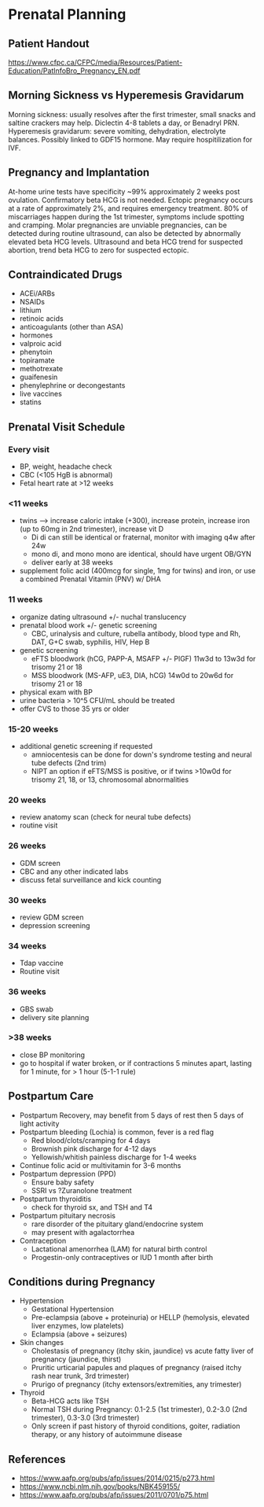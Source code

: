 # Prenatal Planning

## Patient Handout
https://www.cfpc.ca/CFPC/media/Resources/Patient-Education/PatInfoBro_Pregnancy_EN.pdf

## Morning Sickness vs Hyperemesis Gravidarum
Morning sickness: usually resolves after the first trimester, small snacks and saltine crackers may help. Diclectin 4-8 tablets a day, or Benadryl PRN.
Hyperemesis gravidarum: severe vomiting, dehydration, electrolyte balances. Possibly linked to GDF15 hormone. May require hospitilization for IVF.

## Pregnancy and Implantation
At-home urine tests have specificity ~99% approximately 2 weeks post ovulation. Confirmatory beta HCG is not needed. Ectopic pregnancy occurs at a rate of approximately 2%, and requires emergency treatment. 80% of miscarriages happen during the 1st trimester, symptoms include spotting and cramping. Molar pregnancies are unviable pregnancies, can be detected during routine ultrasound, can also be detected by abnormally elevated beta HCG levels. Ultrasound and beta HCG trend for suspected abortion, trend beta HCG to zero for suspected ectopic.

## Contraindicated Drugs
- ACEi/ARBs
- NSAIDs
- lithium
- retinoic acids
- anticoagulants (other than ASA)
- hormones
- valproic acid
- phenytoin
- topiramate
- methotrexate
- guaifenesin
- phenylephrine or decongestants
- live vaccines
- statins

## Prenatal Visit Schedule
### Every visit
- BP, weight, headache check
- CBC (<105 HgB is abnormal)
- Fetal heart rate at >12 weeks

### <11 weeks
- twins --> increase caloric intake (+300), increase protein, increase iron (up to 60mg in 2nd trimester), increase vit D
  - Di di can still be identical or fraternal, monitor with imaging q4w after 24w
  - mono di, and mono mono are identical, should have urgent OB/GYN
  - deliver early at 38 weeks
- supplement folic acid (400mcg for single, 1mg for twins) and iron, or use a combined Prenatal Vitamin (PNV) w/ DHA

### 11 weeks
- organize dating ultrasound +/- nuchal translucency
- prenatal blood work +/- genetic screening
    - CBC, urinalysis and culture, rubella antibody, blood type and Rh, DAT, G+C swab, syphilis, HIV, Hep B
- genetic screening
    - eFTS bloodwork (hCG, PAPP-A, MSAFP +/- PlGF) 11w3d to 13w3d for trisomy 21 or 18
    - MSS bloodwork (MS-AFP, uE3, DIA, hCG) 14w0d to 20w6d for trisomy 21 or 18
- physical exam with BP
- urine bacteria > 10^5 CFU/mL should be treated
- offer CVS to those 35 yrs or older

### 15-20 weeks
- additional genetic screening if requested
  - amniocentesis can be done for down's syndrome testing and neural tube defects (2nd trim)
  - NIPT an option if eFTS/MSS is positive, or if twins >10w0d for trisomy 21, 18, or 13, chromosomal abnormalities

### 20 weeks
- review anatomy scan (check for neural tube defects)
- routine visit

### 26 weeks
- GDM screen
- CBC and any other indicated labs
- discuss fetal surveillance and kick counting

### 30 weeks
- review GDM screen
- depression screening

### 34 weeks
- Tdap vaccine
- Routine visit

### 36 weeks
- GBS swab
- delivery site planning

### >38 weeks
- close BP monitoring
- go to hospital if water broken, or if contractions 5 minutes apart, lasting for 1 minute, for > 1 hour (5-1-1 rule)

## Postpartum Care
- Postpartum Recovery, may benefit from 5 days of rest then 5 days of light activity 
- Postpartum bleeding (Lochia) is common, fever is a red flag
  - Red blood/clots/cramping for 4 days
  - Brownish pink discharge for 4-12 days
  - Yellowish/whitish painless discharge for 1-4 weeks
- Continue folic acid or multivitamin for 3-6 months
- Postpartum depression (PPD)
  - Ensure baby safety
  - SSRI vs ?Zuranolone treatment
- Postpartum thyroiditis
  - check for thyroid sx, and TSH and T4
- Postpartum pituitary necrosis
  - rare disorder of the pituitary gland/endocrine system
  - may present with agalactorrhea 
- Contraception
  - Lactational amenorrhea (LAM) for natural birth control
  - Progestin-only contraceptives or IUD 1 month after birth

## Conditions during Pregnancy
- Hypertension
  - Gestational Hypertension
  - Pre-eclampsia (above + proteinuria) or HELLP (hemolysis, elevated liver enzymes, low platelets)
  - Eclampsia (above + seizures)
- Skin changes
  - Cholestasis of pregnancy (itchy skin, jaundice) vs acute fatty liver of pregnancy (jaundice, thirst)
  - Pruritic urticarial papules and plaques of pregnancy (raised itchy rash near trunk, 3rd trimester)
  - Prurigo of pregnancy (itchy extensors/extremities, any trimester)
- Thyroid
  - Beta-HCG acts like TSH
  - Normal TSH during Pregnancy: 0.1-2.5 (1st trimester), 0.2-3.0 (2nd trimester), 0.3-3.0 (3rd trimester)
  - Only screen if past history of thyroid conditions, goiter, radiation therapy, or any history of autoimmune disease

## References
- https://www.aafp.org/pubs/afp/issues/2014/0215/p273.html
- https://www.ncbi.nlm.nih.gov/books/NBK459155/
- https://www.aafp.org/pubs/afp/issues/2011/0701/p75.html
